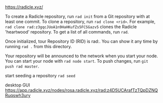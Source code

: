 https://radicle.xyz/

To create a Radicle repository, run `rad init` from a Git repository with at least one commit.
To clone a repository, run `rad clone <rid>`. For example, `rad clone rad:z3gqcJUoA1n9HaHKufZs5FCSGazv5` clones the Radicle 'heartwood' repository.
To get a list of all commands, run `rad`.

Once initialized, tour Repository ID (RID) is rad:<hash>. You can show it any time by running `rad .` from this directory.

Your repository will be announced to the network when you start your node.
You can start your node with `rad node start`.
To push changes, run `git push rad master`.

start seeding a repository `rad seed`

desktop GUI https://app.radicle.xyz/nodes/rosa.radicle.xyz/rad:z4D5UCArafTzTQpDZNQRuqswh3ury
